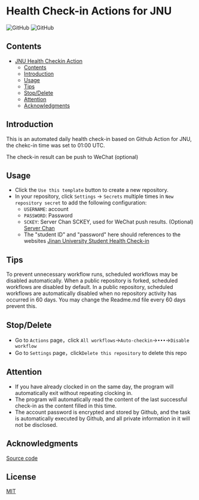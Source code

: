 # Health Check-in Actions for JNU

<!-- ![GitHub repo size](https://img.shields.io/github/repo-size/azxj/jnu-stu-health-report)
![GitHub last commit](https://img.shields.io/github/last-commit/azxj/jnu-stu-health-report) -->
![GitHub](https://img.shields.io/github/license/Sakaizd/JNU_Health_Actions)
![GitHub](https://github.com/Sakaizd/Actions_JNU_Health_Check-in/actions/workflows/auto_checkin.yml/badge.svg)

## Contents
- [JNU Health Checkin Action](#jnu-health-checkin-action)
  - [Contents](#contents)
  - [Introduction](#introduction)
  - [Usage](#usage)
  - [Tips](#tips)
  - [Stop/Delete](#stopdelete)
  - [Attention](#attention)
  - [Acknowledgments](#acknowledgments)


## Introduction 

<!-- 某JNU的基于Github Action完成自动化的每日健康打卡工作，时间设置为 01:00 UTC，即每天早上9点。推送打卡结果到微信（可选） -->

This is an automated daily health check-in based on Github Action for JNU, the chekc-in time was set to 01:00 UTC.

 The check-in result can be push to WeChat (optional) 




## Usage
<!-- * 点击`Use this template`
* 在你的仓库点击 `Settings` -> `Secrets` 中多次 `New repository secret` 添加以下配置：
  - `USERNAME`：账号
  - `PASSWORD`：密码
  - `SCKEY`：Server酱SCKEY，用于微信推送结果。(可选) [Server酱](https://sct.ftqq.com/)
  - （这里的“学号”和“密码”与在[暨南大学学生健康打卡](https://stuhealth.jnu.edu.cn)界面所输入的相同）：
* 通过 `Action` -> `Auto-checkin`  -> `Run workflow` 运行一次即可实现每天自动打卡，运行进度和结果可以在`Actions`页面查看
* 当输出“插入问卷数据成功”时，表示本次打卡成功；当输出“重复提交问卷”时，表示今日已经打过卡。
* 如果配置了SCKEY，打卡结果会推送到微信 -->

* Click the `Use this template` button to create a new repository.
* In your repository, click `Settings` -> `Secrets` multiple times in `New repository secret` to add the following configuration:
   - `USERNAME`: account
   - `PASSWORD`: Password
   - `SCKEY`: Server Chan SCKEY, used for WeChat push results. (Optional) [Server Chan](https://sct.ftqq.com/)
   - The "student ID" and "password" here should references to the websites [Jinan University Student Health Check-in](https://stuhealth.jnu.edu.cn)


## Tips
To prevent unnecessary workflow runs, scheduled workflows may be disabled automatically. When a public repository is forked, scheduled workflows are disabled by default. In a public repository, scheduled workflows are automatically disabled when no repository activity has occurred in 60 days. You may change the Readme.md file every 60 days prevent this.

## Stop/Delete
* Go to `Actions` page，click `All workflows`->`Auto-checkin`->`•••`->`Disable workflow`
* Go to `Settings` page，click`Delete this repository` to delete this repo

## Attention
* If you have already clocked in on the same day, the program will automatically exit without repeating clocking in.
* The program will automatically read the content of the last successful check-in as the content filled in this time.
* The account password is encrypted and stored by Github, and the task is automatically executed by Github, and all private information in it will not be disclosed. 

## Acknowledgments
 [Source code](https://github.com/azxj/jnu-stu-health-report) 
 
 ## License
[MIT](https://github.com/Sakaizd/Actions-LEDE/blob/main/LICENSE)
